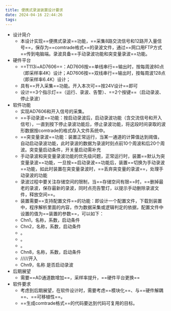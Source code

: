 ```yaml
---
title: 便携式录波装置设计要求
date: 2024-04-16 22:44:26
tags: 
---
```


- 设计简介
	- 本设计实现==便携式录波==功能，==采集8路交流信号和12路开入量信号==，保存为==comtrade格式==的录波文件，通过==网口用FTP方式==传到电脑端。录波具备==手动录波功能和突变量录波==功能。
- 硬件平台
	- ==T113i+AD7606==：AD7606按==单线串行==输出时，按每周波80点（即采样率4K）设计；AD7606按==双线串行==输出时，按每周波128点（即采样率6.4K）设计；
	- 具有==开入采集==功能。开入本次可==按24V设计==即可
	- 设计==3个指示灯==（运行、录波、告警）、==2个按键==（启动录波、停止录波）
- 软件功能
	- 实现AD7606和开入信号的采集。
	- ==手动录波==功能：按启动录波后，启动录波功能（含交流信号和开入信号），一直到按下停止录波功能后，停止录波功能，将这段时间录取的波形数据按comtrade的格式存入文件系统中。
	- ==突变量录波==功能：装置正常运行，当某一通道的计算值达到阈值，自动启动录波功能，此时录波的数据为录波时刻点前10个周波和后20个周波。突变量启动条件，开关量启动需补充
	- 手动录波和突变量录波功能的优先级问题，正常运行时，装置==默认为突变量录波==功能，一旦按==启动录波==功能后，装置==切换为手动录波==功能，如此时装置在突变量录波时，==丢弃突变量的录波==，处理手动录波的功能
	- 录波过程中要关注存储空间的限制，当==存储空间有限==时，==删掉最老的录波，保存最新的录波，同时点亮告警灯，以提示手动删除录波文件，释放空间==。
	- 装置需要==支持配置文件==的功能：即设计一个配置文件，下载到装置中，程序解析里面的内容，作为数据采集或逻辑判定的依据，配置文件中设置的值为==装置的参数==，可以如下：
	- Chn1，名称，系数，启动条件
	- Chn2，名称，系数，启动条件
	- 。
	- 。
	- 。
	- Chn8，名称，系数，启动条件
	- /////开入
	- Chn9，名称 是否启动录波
- 后期展望
	- 需要==AD通道数增加==，采样率提升，==硬件平台更换==
- 软件要求
	- 考虑到后期展望，在软件设计时，需要考虑==模块化==、与==硬件解耦==、==可移植性==。
	- ==生成comtrade格式==的代码要达到代码可复用的目标。

